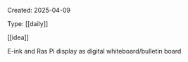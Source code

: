 Created: 2025-04-09

Type: [[daily]]

[[idea]]

E-ink and Ras Pi display as digital whiteboard/bulletin board